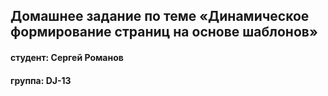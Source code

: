 ## Домашнее задание по теме «Динамическое формирование страниц на основе шаблонов»
#### студент: Сергей Романов

#### группа: DJ-13